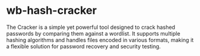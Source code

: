 # wb-hash-cracker
The Cracker is a simple yet powerful tool designed to crack hashed passwords by comparing them against a wordlist. It supports multiple hashing algorithms and handles files encoded in various formats, making it a flexible solution for password recovery and security testing.
